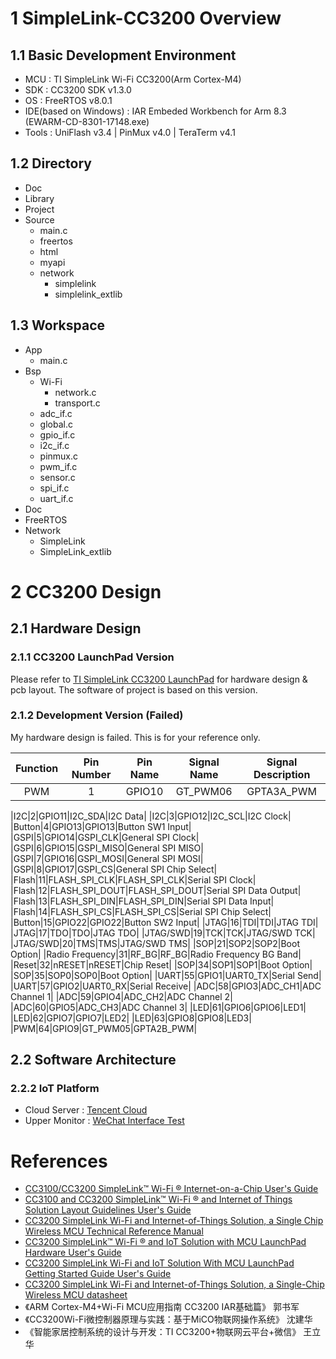 # 1 SimpleLink-CC3200 Overview
## 1.1 Basic Development Environment
* MCU : TI SimpleLink Wi-Fi CC3200(Arm Cortex-M4)
* SDK : CC3200 SDK v1.3.0
* OS  : FreeRTOS v8.0.1
* IDE(based on Windows) : IAR Embeded Workbench for Arm 8.3 (EWARM-CD-8301-17148.exe)
* Tools : UniFlash v3.4 | PinMux v4.0 | TeraTerm v4.1
## 1.2 Directory
* Doc
* Library
* Project
* Source
    * main.c
    * freertos
    * html
    * myapi
    * network
        * simplelink
        * simplelink_extlib
## 1.3 Workspace
* App
    * main.c
* Bsp
    * Wi-Fi
        * network.c
        * transport.c
    * adc_if.c
    * global.c
    * gpio_if.c
    * i2c_if.c
    * pinmux.c
    * pwm_if.c
    * sensor.c
    * spi_if.c
    * uart_if.c
* Doc
* FreeRTOS
* Network
    * SimpleLink
    * SimpleLink_extlib
# 2 CC3200 Design
## 2.1 Hardware Design
### 2.1.1 CC3200 LaunchPad Version
Please refer to [TI SimpleLink CC3200 LaunchPad](http://www.ti.com/tool/cc3200-launchxl) for hardware design & pcb layout. The software of project is based on this version.
### 2.1.2 Development Version (Failed)
My hardware design is failed. This is for your reference only.

Function|Pin Number|Pin Name|Signal Name|Signal Description
:--------:|:----------:|:--------:|:-----------:|:------------------:
PWM|1|GPIO10|GT_PWM06|GPTA3A_PWM

|I2C|2|GPIO11|I2C_SDA|I2C Data|
|I2C|3|GPIO12|I2C_SCL|I2C Clock|
|Button|4|GPIO13|GPIO13|Button SW1 Input|
|GSPI|5|GPIO14|GSPI_CLK|General SPI Clock|
|GSPI|6|GPIO15|GSPI_MISO|General SPI MISO|
|GSPI|7|GPIO16|GSPI_MOSI|General SPI MOSI|
|GSPI|8|GPIO17|GSPI_CS|General SPI Chip Select|
|Flash|11|FLASH_SPI_CLK|FLASH_SPI_CLK|Serial SPI Clock|
|Flash|12|FLASH_SPI_DOUT|FLASH_SPI_DOUT|Serial SPI Data Output|
|Flash|13|FLASH_SPI_DIN|FLASH_SPI_DIN|Serial SPI Data Input|
|Flash|14|FLASH_SPI_CS|FLASH_SPI_CS|Serial SPI Chip Select|
|Button|15|GPIO22|GPIO22|Button SW2 Input|
|JTAG|16|TDI|TDI|JTAG TDI|
|JTAG|17|TDO|TDO|JTAG TDO|
|JTAG/SWD|19|TCK|TCK|JTAG/SWD TCK|
|JTAG/SWD|20|TMS|TMS|JTAG/SWD TMS|
|SOP|21|SOP2|SOP2|Boot Option|
|Radio Frequency|31|RF_BG|RF_BG|Radio Frequency BG Band|
|Reset|32|nRESET|nRESET|Chip Reset|
|SOP|34|SOP1|SOP1|Boot Option|
|SOP|35|SOP0|SOP0|Boot Option|
|UART|55|GPIO1|UART0_TX|Serial Send|
|UART|57|GPIO2|UART0_RX|Serial Receive|
|ADC|58|GPIO3|ADC_CH1|ADC Channel 1|
|ADC|59|GPIO4|ADC_CH2|ADC Channel 2|
|ADC|60|GPIO5|ADC_CH3|ADC Channel 3|
|LED|61|GPIO6|GPIO6|LED1|
|LED|62|GPIO7|GPIO7|LED2|
|LED|63|GPIO8|GPIO8|LED3|
|PWM|64|GPIO9|GT_PWM05|GPTA2B_PWM|

## 2.2 Software Architecture
### 2.2.2 IoT Platform
* Cloud Server : [Tencent Cloud](https://cloud.tencent.com/) 
* Upper Monitor : [WeChat Interface Test](https://mp.weixin.qq.com/debug/cgi-bin/sandbox?t=sandbox/login)
# References
* [CC3100/CC3200 SimpleLink™ Wi-Fi ® Internet-on-a-Chip User's Guide](http://www.ti.com/lit/ug/swru368b/swru368b.pdf)
* [CC3100 and CC3200 SimpleLink™ Wi-Fi ® and Internet of Things Solution Layout Guidelines User's Guide](http://www.ti.com/lit/ug/swru370b/swru370b.pdf)
* [CC3200 SimpleLink Wi-Fi and Internet-of-Things Solution, a Single Chip Wireless MCU Technical Reference Manual](http://www.ti.com/lit/ug/swru367d/swru367d.pdf)
* [CC3200 SimpleLink™ Wi-Fi ® and IoT Solution with MCU LaunchPad Hardware User's Guide](http://www.ti.com/lit/ug/swru372b/swru372b.pdf)
* [CC3200 SimpleLink Wi-Fi and IoT Solution With MCU LaunchPad Getting Started Guide User's Guide](http://www.ti.com/lit/ug/swru376e/swru376e.pdf)
* [CC3200 SimpleLink Wi-Fi and Internet-of-Things Solution, a Single-Chip Wireless MCU datasheet](http://www.ti.com/lit/ds/swas032f/swas032f.pdf)
* 《ARM Cortex-M4+Wi-Fi MCU应用指南 CC3200 IAR基础篇》 郭书军
* 《CC3200Wi-Fi微控制器原理与实践：基于MiCO物联网操作系统》 沈建华
* 《智能家居控制系统的设计与开发：TI CC3200+物联网云平台+微信》 王立华
